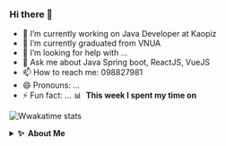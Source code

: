 ### Hi there 👋

- 🔭 I’m currently working on Java Developer at Kaopiz
- 🌱 I’m currently graduated from VNUA 
- 🤔 I’m looking for help with ...
- 💬 Ask me about Java Spring boot, ReactJS, VueJS
- 📫 How to reach me: 098827981
- 😄 Pronouns: ...
- ⚡ Fun fact: ...
📊 &nbsp;**This week I spent my time on**

![Wwakatime stats](https://github-readme-stats-taupe-two.vercel.app/api/wakatime?username=gautamkrishnar&hide_title=true&hide_border=true&langs_count=5&bg_color=00000000&text_color=777)
<details>
  <summary><b>✨&nbsp;&nbsp;About&nbsp;Me</b></summary>
  <br/>

I am a Full Stack Developer with 1+ years of experience in developing enterprise applications and open-source software.
